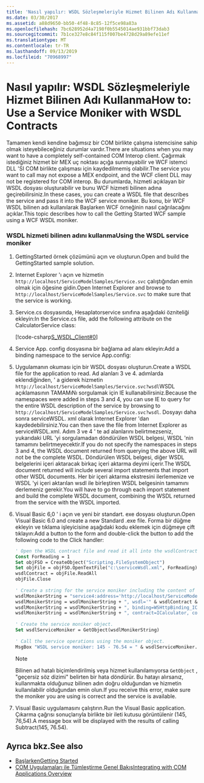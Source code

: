 ```yaml
---
title: 'Nasıl yapılır: WSDL Sözleşmeleriyle Hizmet Bilinen Adı Kullanma'
ms.date: 03/30/2017
ms.assetid: a88d9650-bb50-4f48-8c85-12f5ce98a83a
ms.openlocfilehash: 7bc628952d4a7198f0b5545014ae931bbf73dab3
ms.sourcegitcommit: 7b1ce327e8c84f115f007be4728d29a89efe11ef
ms.translationtype: MT
ms.contentlocale: tr-TR
ms.lasthandoff: 09/13/2019
ms.locfileid: "70968997"
---
```

# <a name="how-to-use-a-service-moniker-with-wsdl-contracts"></a><span data-ttu-id="694c7-102">Nasıl yapılır: WSDL Sözleşmeleriyle Hizmet Bilinen Adı Kullanma</span><span class="sxs-lookup"><span data-stu-id="694c7-102">How to: Use a Service Moniker with WSDL Contracts</span></span>
<span data-ttu-id="694c7-103">Tamamen kendi kendine bağımsız bir COM birlikte çalışma istemcisine sahip olmak isteyebileceğiniz durumlar vardır.</span><span class="sxs-lookup"><span data-stu-id="694c7-103">There are situations when you may want to have a completely self-contained COM Interop client.</span></span> <span data-ttu-id="694c7-104">Çağırmak istediğiniz hizmet bir MEX uç noktası açığa sunmayabilir ve WCF istemci DLL 'SI COM birlikte çalışması için kaydedilmemiş olabilir.</span><span class="sxs-lookup"><span data-stu-id="694c7-104">The service you want to call may not expose a MEX endpoint, and the WCF client DLL may not be registered for COM interop.</span></span> <span data-ttu-id="694c7-105">Bu durumlarda, hizmeti açıklayan bir WSDL dosyası oluşturabilir ve bunu WCF hizmeti bilinen adına geçirebilirsiniz.</span><span class="sxs-lookup"><span data-stu-id="694c7-105">In these cases, you can create a WSDL file that describes the service and pass it into the WCF service moniker.</span></span> <span data-ttu-id="694c7-106">Bu konu, bir WCF WSDL bilinen adı kullanılarak Başlarken WCF örneğinin nasıl çağrılacağını açıklar.</span><span class="sxs-lookup"><span data-stu-id="694c7-106">This topic describes how to call the Getting Started WCF sample using a WCF WSDL moniker.</span></span>  
  
### <a name="using-the-wsdl-service-moniker"></a><span data-ttu-id="694c7-107">WSDL hizmeti bilinen adını kullanma</span><span class="sxs-lookup"><span data-stu-id="694c7-107">Using the WSDL service moniker</span></span>  
  
1. <span data-ttu-id="694c7-108">GettingStarted örnek çözümünü açın ve oluşturun.</span><span class="sxs-lookup"><span data-stu-id="694c7-108">Open and build the GettingStarted sample solution.</span></span>  
  
2. <span data-ttu-id="694c7-109">Internet Explorer 'ı açın ve hizmetin `http://localhost/ServiceModelSamples/Service.svc` çalıştığından emin olmak için öğesine gidin.</span><span class="sxs-lookup"><span data-stu-id="694c7-109">Open Internet Explorer and browse to `http://localhost/ServiceModelSamples/Service.svc` to make sure that the service is working.</span></span>  
  
3. <span data-ttu-id="694c7-110">Service.cs dosyasında, Hesaplatorservice sınıfına aşağıdaki özniteliği ekleyin:</span><span class="sxs-lookup"><span data-stu-id="694c7-110">In the Service.cs file, add the following attribute on the CalculatorService class:</span></span>  
  
     [!code-csharp[S_WSDL_Client#0](../../../../samples/snippets/csharp/VS_Snippets_CFX/s_wsdl_client/cs/service.cs#0)]  
  
4. <span data-ttu-id="694c7-111">Service App. config dosyasına bir bağlama ad alanı ekleyin:</span><span class="sxs-lookup"><span data-stu-id="694c7-111">Add a binding namespace to the service App.config:</span></span>  

5. <span data-ttu-id="694c7-112">Uygulamanın okuması için bir WSDL dosyası oluşturun.</span><span class="sxs-lookup"><span data-stu-id="694c7-112">Create a WSDL file for the application to read.</span></span> <span data-ttu-id="694c7-113">Ad alanları 3 ve 4. adımlarda eklendiğinden, ' a giderek hizmetin `http://localhost/ServiceModelSamples/Service.svc?wsdl`WSDL açıklamasının TAMAMıNı sorgulamak için IE kullanabilirsiniz.</span><span class="sxs-lookup"><span data-stu-id="694c7-113">Because the namespaces were added in steps 3 and 4, you can use IE to query for the entire WSDL description of the service by browsing to `http://localhost/ServiceModelSamples/Service.svc?wsdl`.</span></span> <span data-ttu-id="694c7-114">Dosyayı daha sonra serviceWSDL. xml olarak Internet Explorer 'dan kaydedebilirsiniz.</span><span class="sxs-lookup"><span data-stu-id="694c7-114">You can then save the file from Internet Explorer as serviceWSDL.xml.</span></span> <span data-ttu-id="694c7-115">Adım 3 ve 4 ' te ad alanlarını belirtmezseniz, yukarıdaki URL 'yi sorgulamadan döndürülen WSDL belgesi, WSDL 'nin tamamını belirtmeyecektir.</span><span class="sxs-lookup"><span data-stu-id="694c7-115">If you do not specify the namespaces in steps 3 and 4, the WSDL document returned from querying the above URL will not be the complete WSDL.</span></span> <span data-ttu-id="694c7-116">Döndürülen WSDL belgesi, diğer WSDL belgelerini içeri aktaracak birkaç içeri aktarma deyimi içerir.</span><span class="sxs-lookup"><span data-stu-id="694c7-116">The WSDL document returned will include several import statements that import other WSDL documents.</span></span> <span data-ttu-id="694c7-117">Her bir içeri aktarma ekstresini ilerlemenize ve WSDL 'yi içeri aktarılan wsdl ile birleştiren WSDL belgesinin tamamını derlemeniz gerekir.</span><span class="sxs-lookup"><span data-stu-id="694c7-117">You will have to go through each import statement and build the complete WSDL document, combining the WSDL returned from the service with the WSDL imported.</span></span>  
  
6. <span data-ttu-id="694c7-118">Visual Basic 6,0 ' i açın ve yeni bir standart. exe dosyası oluşturun.</span><span class="sxs-lookup"><span data-stu-id="694c7-118">Open Visual Basic 6.0 and create a new Standard .exe file.</span></span> <span data-ttu-id="694c7-119">Forma bir düğme ekleyin ve tıklama işleyicisine aşağıdaki kodu eklemek için düğmeye çift tıklayın:</span><span class="sxs-lookup"><span data-stu-id="694c7-119">Add a button to the form and double-click the button to add the following code to the Click handler:</span></span>  
  
    ```vb
    ' Open the WSDL contract file and read it all into the wsdlContract string.  
    Const ForReading = 1  
    Set objFSO = CreateObject("Scripting.FileSystemObject")  
    Set objFile = objFSO.OpenTextFile("c:\serviceWsdl.xml", ForReading)  
    wsdlContract = objFile.ReadAll  
    objFile.Close  
  
    ' Create a string for the service moniker including the content of the WSDL contract file.  
    wsdlMonikerString = "service4:address='http://localhost/ServiceModelSamples/service.svc'"  
    wsdlMonikerString = wsdlMonikerString + ", wsdl='" & wsdlContract & "'"  
    wsdlMonikerString = wsdlMonikerString + ", binding=WSHttpBinding_ICalculator, bindingNamespace='http://Microsoft.ServiceModel.Samples'"  
    wsdlMonikerString = wsdlMonikerString + ", contract=ICalculator, contractNamespace='http://Microsoft.ServiceModel.Samples'"  
  
    ' Create the service moniker object.  
    Set wsdlServiceMoniker = GetObject(wsdlMonikerString)  
  
    ' Call the service operations using the moniker object.  
    MsgBox "WSDL service moniker: 145 - 76.54 = " & wsdlServiceMoniker.Subtract(145, 76.54)  
    ```  
  
    > [!NOTE]
    > Bilinen ad hatalı biçimlendirilmiş veya hizmet kullanılamıyorsa `GetObject` , "geçersiz söz dizimi" belirten bir hata döndürür.  <span data-ttu-id="694c7-121">Bu hatayı alırsanız, kullanmakta olduğunuz bilinen adın doğru olduğundan ve hizmetin kullanılabilir olduğundan emin olun.</span><span class="sxs-lookup"><span data-stu-id="694c7-121">If you receive this error, make sure the moniker you are using is correct and the service is available.</span></span>  
  
7. <span data-ttu-id="694c7-122">Visual Basic uygulamasını çalıştırın.</span><span class="sxs-lookup"><span data-stu-id="694c7-122">Run the Visual Basic application.</span></span> <span data-ttu-id="694c7-123">Çıkarma çağrısı sonuçlarıyla birlikte bir ileti kutusu görüntülenir (145, 76,54).</span><span class="sxs-lookup"><span data-stu-id="694c7-123">A message box will be displayed with the results of calling Subtract(145, 76.54).</span></span>  
  
## <a name="see-also"></a><span data-ttu-id="694c7-124">Ayrıca bkz.</span><span class="sxs-lookup"><span data-stu-id="694c7-124">See also</span></span>

- [<span data-ttu-id="694c7-125">Başlarken</span><span class="sxs-lookup"><span data-stu-id="694c7-125">Getting Started</span></span>](../../../../docs/framework/wcf/samples/getting-started-sample.md)
- [<span data-ttu-id="694c7-126">COM Uygulamaları ile Tümleştirme Genel Bakış</span><span class="sxs-lookup"><span data-stu-id="694c7-126">Integrating with COM Applications Overview</span></span>](../../../../docs/framework/wcf/feature-details/integrating-with-com-applications-overview.md)
